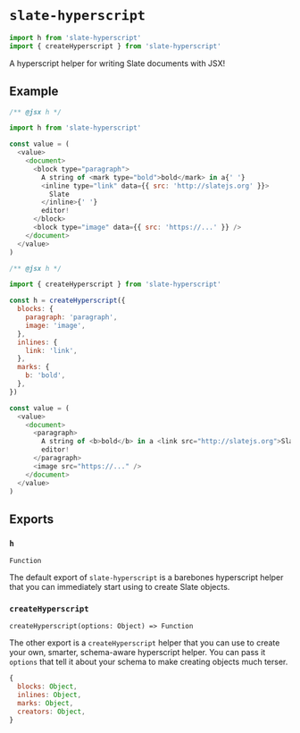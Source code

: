 # `slate-hyperscript`

```js
import h from 'slate-hyperscript'
import { createHyperscript } from 'slate-hyperscript'
```

A hyperscript helper for writing Slate documents with JSX!

## Example

```js
/** @jsx h */

import h from 'slate-hyperscript'

const value = (
  <value>
    <document>
      <block type="paragraph">
        A string of <mark type="bold">bold</mark> in a{' '}
        <inline type="link" data={{ src: 'http://slatejs.org' }}>
          Slate
        </inline>{' '}
        editor!
      </block>
      <block type="image" data={{ src: 'https://...' }} />
    </document>
  </value>
)
```

```js
/** @jsx h */

import { createHyperscript } from 'slate-hyperscript'

const h = createHyperscript({
  blocks: {
    paragraph: 'paragraph',
    image: 'image',
  },
  inlines: {
    link: 'link',
  },
  marks: {
    b: 'bold',
  },
})

const value = (
  <value>
    <document>
      <paragraph>
        A string of <b>bold</b> in a <link src="http://slatejs.org">Slate</link>{' '}
        editor!
      </paragraph>
      <image src="https://..." />
    </document>
  </value>
)
```

## Exports

### `h`

`Function`

The default export of `slate-hyperscript` is a barebones hyperscript helper that you can immediately start using to create Slate objects.

### `createHyperscript`

`createHyperscript(options: Object) => Function`

The other export is a `createHyperscript` helper that you can use to create your own, smarter, schema-aware hyperscript helper. You can pass it `options` that tell it about your schema to make creating objects much terser.

```js
{
  blocks: Object,
  inlines: Object,
  marks: Object,
  creators: Object,
}
```
